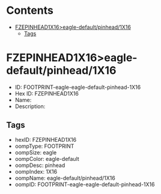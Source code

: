 



Contents
========

* [FZEPINHEAD1X16>eagle-default/pinhead/1X16](#fzepinhead1x16eagle-defaultpinhead1x16)
	* [Tags](#tags)

# FZEPINHEAD1X16>eagle-default/pinhead/1X16

- ID: FOOTPRINT-eagle-eagle-default-pinhead-1X16
- Hex ID: FZEPINHEAD1X16
- Name: 
- Description: 

## Tags

- hexID: FZEPINHEAD1X16
- oompType: FOOTPRINT
- oompSize: eagle
- oompColor: eagle-default
- oompDesc: pinhead
- oompIndex: 1X16
- oompName: eagle-default/pinhead/1X16
- oompID: FOOTPRINT-eagle-eagle-default-pinhead-1X16

